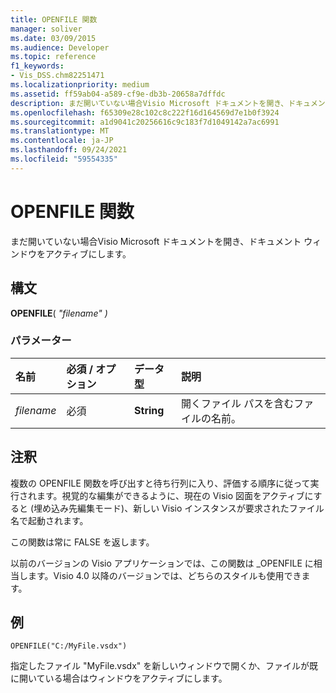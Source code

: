 ```yaml
---
title: OPENFILE 関数
manager: soliver
ms.date: 03/09/2015
ms.audience: Developer
ms.topic: reference
f1_keywords:
- Vis_DSS.chm82251471
ms.localizationpriority: medium
ms.assetid: ff59ab04-a589-cf9e-db3b-20658a7dffdc
description: まだ開いていない場合Visio Microsoft ドキュメントを開き、ドキュメント ウィンドウをアクティブにします。
ms.openlocfilehash: f65309e28c102c8c222f16d164569d7e1b0f3924
ms.sourcegitcommit: a1d9041c20256616c9c183f7d1049142a7ac6991
ms.translationtype: MT
ms.contentlocale: ja-JP
ms.lasthandoff: 09/24/2021
ms.locfileid: "59554335"
---
```

# <a name="openfile-function"></a>OPENFILE 関数

まだ開いていない場合Visio Microsoft ドキュメントを開き、ドキュメント ウィンドウをアクティブにします。
  
## <a name="syntax"></a>構文

 **OPENFILE**( _"filename" )_
  
### <a name="parameters"></a>パラメーター

|**名前**|**必須 / オプション**|**データ型**|**説明**|
|:-----|:-----|:-----|:-----|
| _filename_ <br/> |必須  <br/> |**String** <br/> |開くファイル パスを含むファイルの名前。  <br/> |
   
## <a name="remarks"></a>注釈

複数の OPENFILE 関数を呼び出すと待ち行列に入り、評価する順序に従って実行されます。視覚的な編集ができるように、現在の Visio 図面をアクティブにすると (埋め込み先編集モード)、新しい Visio インスタンスが要求されたファイル名で起動されます。 
  
この関数は常に FALSE を返します。 
  
以前のバージョンの Visio アプリケーションでは、この関数は _OPENFILE に相当します。Visio 4.0 以降のバージョンでは、どちらのスタイルも使用できます。 
  
## <a name="example"></a>例

 `OPENFILE("C:/MyFile.vsdx")`
  
指定したファイル "MyFile.vsdx" を新しいウィンドウで開くか、ファイルが既に開いている場合はウィンドウをアクティブにします。 
  


